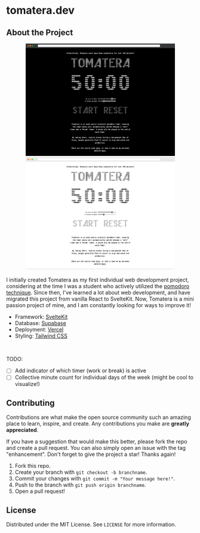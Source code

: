 # tomatera.dev

## About the Project

<div align='center'>
  <img src='screenshots/dark.png' width=400 />
  <img src='screenshots/light.png' width=400 />
  </br></br>
</div

I initially created Tomatera as my first individual web development project, considering at the time I was a student who actively utilized the [pomodoro technique](https://en.wikipedia.org/wiki/Pomodoro_Technique). Since then, I've learned a lot about web development, and have migrated this project from vanilla React to SvelteKit. Now, Tomatera is a mini passion project of mine, and I am constantly looking for ways to improve it!

- Framework: [SvelteKit](https://kit.svelte.dev/)
- Database: [Supabase](https://supabase.com/)
- Deployment: [Vercel](https://vercel.com/)
- Styling: [Tailwind CSS](https://tailwindcss.com/)

</br>

TODO:

- [ ] Add indicator of which timer (work or break) is active
- [ ] Collective minute count for individual days of the week (might be cool to visualize!)

## Contributing

Contributions are what make the open source community such an amazing place to learn, inspire, and create. Any contributions you make are **greatly appreciated**.

If you have a suggestion that would make this better, please fork the repo and create a pull request. You can also simply open an issue with the tag "enhancement". Don't forget to give the project a star! Thanks again!

1. Fork this repo.
2. Create your branch with `git checkout -b branchname`.
3. Commit your changes with `git commit -m "Your message here!"`.
4. Push to the branch with `git push origin branchname`.
5. Open a pull request!

## License

Distributed under the MIT License. See `LICENSE` for more information.
